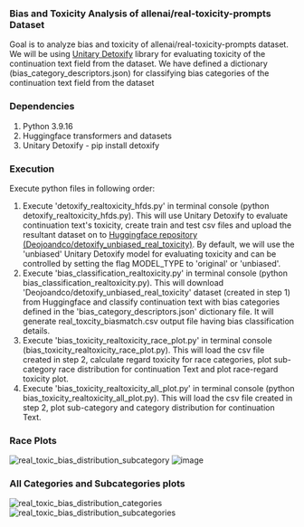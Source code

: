 ### Bias and Toxicity Analysis of allenai/real-toxicity-prompts Dataset
Goal is to analyze bias and toxicity of allenai/real-toxicity-prompts dataset. We will be using [Unitary Detoxify](https://github.com/unitaryai/detoxify) library for evaluating toxicity of the continuation text field from the dataset. We have defined a dictionary (bias_category_descriptors.json) for classifying bias categories of the continuation text field from the dataset



### Dependencies
1. Python 3.9.16
2. Huggingface transformers and datasets
3. Unitary Detoxify - pip install detoxify



### Execution
Execute python files in following order:
1. Execute 'detoxify_realtoxicity_hfds.py' in terminal console (python detoxify_realtoxicity_hfds.py). This will use Unitary Detoxify to evaluate continuation text's toxicity, create train and test csv files and upload the resultant dataset on to [Huggingface repository (Deojoandco/detoxify_unbiased_real_toxicity)]([https://huggingface.co/datasets/Deojoandco/detoxify_unbiased_hhrlhf_last_assistant](https://huggingface.co/datasets/Deojoandco/detoxify_unbiased_real_toxicity)). By default, we will use the 'unbiased' Unitary Detoxify model for evaluating toxicity and can be controlled by setting the flag MODEL_TYPE to 'original' or 'unbiased'.
2. Execute 'bias_classification_realtoxicity.py' in terminal console (python bias_classification_realtoxicity.py). This will download 'Deojoandco/detoxify_unbiased_real_toxicity' dataset (created in step 1) from Huggingface and classify continuation text with bias categories defined in the 'bias_category_descriptors.json' dictionary file. It will generate real_toxcity_biasmatch.csv output file having bias classification details.
3. Execute 'bias_toxicity_realtoxicity_race_plot.py' in terminal console (bias_toxicity_realtoxicity_race_plot.py). This will load the csv file created in step 2, calculate regard toxicity for race categories, plot sub-category race distribution for continuation Text and plot race-regard toxicity plot.
4. Execute 'bias_toxicity_realtoxicity_all_plot.py' in terminal console (python bias_toxicity_realtoxicity_all_plot.py). This will load the csv file created in step 2, plot sub-category and category distribution for continuation Text.



### Race Plots
![real_toxic_bias_distribution_subcategory](https://user-images.githubusercontent.com/50883840/226857728-23ce9cb7-a199-4755-a1cf-4eef6f118390.jpg)
![image](https://user-images.githubusercontent.com/50883840/226848483-fefa51cf-7032-48ef-9bfe-5da3f080452d.png)

### All Categories and Subcategories plots
![real_toxic_bias_distribution_categories](https://user-images.githubusercontent.com/50883840/227072705-7e7eac3b-4ba8-41fc-9dc5-6e60e904059b.jpg)
![real_toxic_bias_distribution_subcategories](https://user-images.githubusercontent.com/50883840/227072721-170d1b23-e8f2-4025-9b7c-005132774c6d.jpg)
